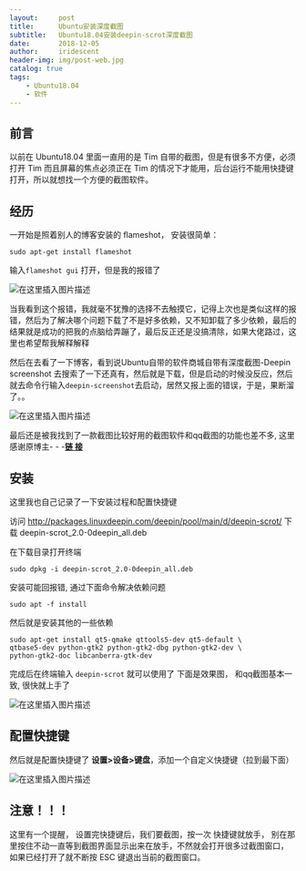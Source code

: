 ```yaml
---
layout:     post
title:      Ubuntu安装深度截图
subtitle:   Ubuntu18.04安装deepin-scrot深度截图
date:       2018-12-05
author:     iridescent
header-img: img/post-web.jpg
catalog: true
tags:
    - Ubuntu18.04
    - 软件
---
```


## 前言

以前在 Ubuntu18.04 里面一直用的是 Tim 自带的截图，但是有很多不方便，必须打开 Tim 而且屏幕的焦点必须正在 Tim 的情况下才能用，后台运行不能用快捷键打开，所以就想找一个方便的截图软件。

## 经历

一开始是照着别人的博客安装的 flameshot， 安装很简单：

```shell
sudo apt-get install flameshot
```

输入`flameshot gui` 打开，但是我的报错了

![在这里插入图片描述](http://bolg-images.oss-cn-shenzhen.aliyuncs.com/18-12-12/46653525.jpg)

当我看到这个报错，我就毫不犹豫的选择不去触摸它，记得上次也是类似这样的报错，然后为了解决哪个问题下载了不是好多依赖，又不知卸载了多少依赖，最后的结果就是成功的把我的点脑给弄蹦了，最后反正还是没搞清除，如果大佬路过，这里也希望帮我解释解释

然后在去看了一下博客，看到说Ubuntu自带的软件商城自带有深度截图-Deepin screenshot 去搜索了一下还真有，然后就是下载，但是启动的时候没反应，然后就去命令行输入`deepin-screenshot`去启动，居然又报上面的错误，于是，果断溜了。。

![在这里插入图片描述](http://bolg-images.oss-cn-shenzhen.aliyuncs.com/18-12-12/53496565.jpg)

最后还是被我找到了一款截图比较好用的截图软件和qq截图的功能也差不多, 这里感谢原博主- - -[**链 接**](https://blog.csdn.net/ROVAST/article/details/84758321)

## 安装

这里我也自己记录了一下安装过程和配置快捷键

访问 http://packages.linuxdeepin.com/deepin/pool/main/d/deepin-scrot/  下载 deepin-scrot_2.0-0deepin_all.deb

在下载目录打开终端

```shell
sudo dpkg -i deepin-scrot_2.0-0deepin_all.deb
```

安装可能回报错, 通过下面命令解决依赖问题

```shell
sudo apt -f install  
```

然后就是安装其他的一些依赖

```
sudo apt-get install qt5-qmake qttools5-dev qt5-default \
qtbase5-dev python-gtk2 python-gtk2-dbg python-gtk2-dev \
python-gtk2-doc libcanberra-gtk-dev
```

完成后在终端输入 `deepin-scrot` 就可以使用了 下面是效果图， 和qq截图基本一致, 很快就上手了

![在这里插入图片描述](http://bolg-images.oss-cn-shenzhen.aliyuncs.com/18-12-12/37582485.jpg)

## 配置快捷键

然后就是配置快捷键了 **设置>设备>键盘**，添加一个自定义快捷键（拉到最下面）

![在这里插入图片描述](http://bolg-images.oss-cn-shenzhen.aliyuncs.com/18-12-12/2577915.jpg)

## 注意！！！

这里有一个提醒， 设置完快捷键后，我们要截图，按一次 快捷键就放手， 别在那里按住不动一直等到截图界面显示出来在放手，不然就会打开很多过截图窗口， 如果已经打开了就不断按 ESC 键退出当前的截图窗口。
